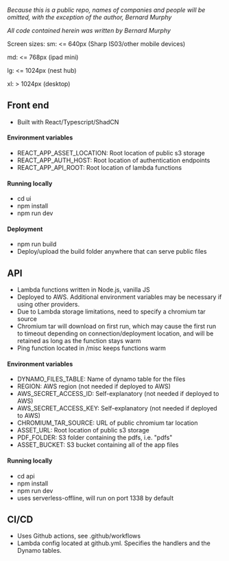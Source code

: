 _Because this is a public repo, names of companies and people will be omitted, with the exception of the author, Bernard Murphy_

_All code contained herein was written by Bernard Murphy_

Screen sizes:
sm: <= 640px (Sharp IS03/other mobile devices)

md: <= 768px (ipad mini)

lg: <= 1024px (nest hub)

xl: > 1024px (desktop)

## Front end

- Built with React/Typescript/ShadCN

#### Environment variables

- REACT_APP_ASSET_LOCATION: Root location of public s3 storage
- REACT_APP_AUTH_HOST: Root location of authentication endpoints
- REACT_APP_API_ROOT: Root location of lambda functions

#### Running locally

- cd ui
- npm install
- npm run dev

#### Deployment

- npm run build
- Deploy/upload the build folder anywhere that can serve public files

## API

- Lambda functions written in Node.js, vanilla JS
- Deployed to AWS. Additional environment variables may be necessary if using other providers.
- Due to Lambda storage limitations, need to specify a chromium tar source
- Chromium tar will download on first run, which may cause the first run to timeout depending on connection/deployment location, and will be retained as long as the function stays warm
- Ping function located in /misc keeps functions warm

#### Environment variables

- DYNAMO_FILES_TABLE: Name of dynamo table for the files
- REGION: AWS region (not needed if deployed to AWS)
- AWS_SECRET_ACCESS_ID: Self-explanatory (not needed if deployed to AWS)
- AWS_SECRET_ACCESS_KEY: Self-explanatory (not needed if deployed to AWS)
- CHROMIUM_TAR_SOURCE: URL of public chromium tar location
- ASSET_URL: Root location of public s3 storage
- PDF_FOLDER: S3 folder containing the pdfs, i.e. "pdfs"
- ASSET_BUCKET: S3 bucket containing all of the app files

#### Running locally

- cd api
- npm install
- npm run dev
- uses serverless-offline, will run on port 1338 by default

## CI/CD

- Uses Github actions, see .github/workflows
- Lambda config located at github.yml. Specifies the handlers and the Dynamo tables.
